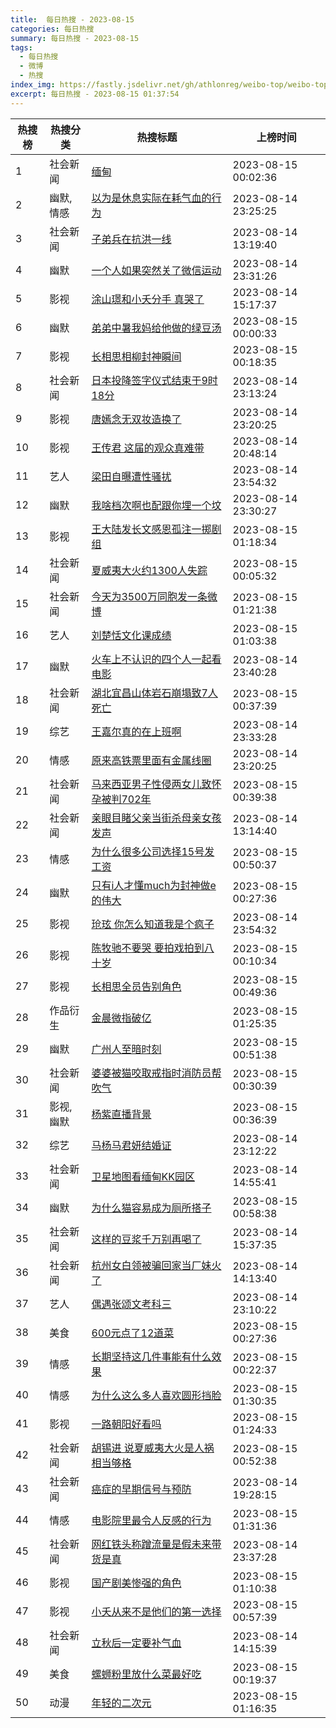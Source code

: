 ```yaml
---
title:  每日热搜 - 2023-08-15
categories: 每日热搜
summary: 每日热搜 - 2023-08-15
tags:
  - 每日热搜
  - 微博
  - 热搜
index_img: https://fastly.jsdelivr.net/gh/athlonreg/weibo-top/weibo-top.jpeg
excerpt: 每日热搜 - 2023-08-15 01:37:54
---
```


| 热搜榜 | 热搜分类 | 热搜标题 | 上榜时间 |
| --- | --- | --- | --- |
| 1 | 社会新闻 | [缅甸](https://s.weibo.com/weibo%3Fq%3D%2523%E7%BC%85%E7%94%B8%2523) | 2023-08-15 00:02:36 | 
| 2 | 幽默,情感 | [以为是休息实际在耗气血的行为](https://s.weibo.com/weibo%3Fq%3D%2523%E4%BB%A5%E4%B8%BA%E6%98%AF%E4%BC%91%E6%81%AF%E5%AE%9E%E9%99%85%E5%9C%A8%E8%80%97%E6%B0%94%E8%A1%80%E7%9A%84%E8%A1%8C%E4%B8%BA%2523) | 2023-08-14 23:25:25 | 
| 3 | 社会新闻 | [子弟兵在抗洪一线](https://s.weibo.com/weibo%3Fq%3D%2523%E5%AD%90%E5%BC%9F%E5%85%B5%E5%9C%A8%E6%8A%97%E6%B4%AA%E4%B8%80%E7%BA%BF%2523) | 2023-08-14 13:19:40 | 
| 4 | 幽默 | [一个人如果突然关了微信运动](https://s.weibo.com/weibo%3Fq%3D%2523%E4%B8%80%E4%B8%AA%E4%BA%BA%E5%A6%82%E6%9E%9C%E7%AA%81%E7%84%B6%E5%85%B3%E4%BA%86%E5%BE%AE%E4%BF%A1%E8%BF%90%E5%8A%A8%2523) | 2023-08-14 23:31:26 | 
| 5 | 影视 | [涂山璟和小夭分手 真哭了](https://s.weibo.com/weibo%3Fq%3D%2523%E6%B6%82%E5%B1%B1%E7%92%9F%E5%92%8C%E5%B0%8F%E5%A4%AD%E5%88%86%E6%89%8B%20%E7%9C%9F%E5%93%AD%E4%BA%86%2523) | 2023-08-14 15:17:37 | 
| 6 | 幽默 | [弟弟中暑我妈给他做的绿豆汤](https://s.weibo.com/weibo%3Fq%3D%2523%E5%BC%9F%E5%BC%9F%E4%B8%AD%E6%9A%91%E6%88%91%E5%A6%88%E7%BB%99%E4%BB%96%E5%81%9A%E7%9A%84%E7%BB%BF%E8%B1%86%E6%B1%A4%2523) | 2023-08-15 00:00:33 | 
| 7 | 影视 | [长相思相柳封神瞬间](https://s.weibo.com/weibo%3Fq%3D%2523%E9%95%BF%E7%9B%B8%E6%80%9D%E7%9B%B8%E6%9F%B3%E5%B0%81%E7%A5%9E%E7%9E%AC%E9%97%B4%2523) | 2023-08-15 00:18:35 | 
| 8 | 社会新闻 | [日本投降签字仪式结束于9时18分](https://s.weibo.com/weibo%3Fq%3D%2523%E6%97%A5%E6%9C%AC%E6%8A%95%E9%99%8D%E7%AD%BE%E5%AD%97%E4%BB%AA%E5%BC%8F%E7%BB%93%E6%9D%9F%E4%BA%8E9%E6%97%B618%E5%88%86%2523) | 2023-08-14 23:13:24 | 
| 9 | 影视 | [唐嫣念无双妆造换了](https://s.weibo.com/weibo%3Fq%3D%2523%E5%94%90%E5%AB%A3%E5%BF%B5%E6%97%A0%E5%8F%8C%E5%A6%86%E9%80%A0%E6%8D%A2%E4%BA%86%2523) | 2023-08-14 23:20:25 | 
| 10 | 影视 | [王传君 这届的观众真难带](https://s.weibo.com/weibo%3Fq%3D%2523%E7%8E%8B%E4%BC%A0%E5%90%9B%20%E8%BF%99%E5%B1%8A%E7%9A%84%E8%A7%82%E4%BC%97%E7%9C%9F%E9%9A%BE%E5%B8%A6%2523) | 2023-08-14 20:48:14 | 
| 11 | 艺人 | [梁田自曝遭性骚扰](https://s.weibo.com/weibo%3Fq%3D%2523%E6%A2%81%E7%94%B0%E8%87%AA%E6%9B%9D%E9%81%AD%E6%80%A7%E9%AA%9A%E6%89%B0%2523) | 2023-08-14 23:54:32 | 
| 12 | 幽默 | [我啥档次啊也配跟你埋一个坟](https://s.weibo.com/weibo%3Fq%3D%2523%E6%88%91%E5%95%A5%E6%A1%A3%E6%AC%A1%E5%95%8A%E4%B9%9F%E9%85%8D%E8%B7%9F%E4%BD%A0%E5%9F%8B%E4%B8%80%E4%B8%AA%E5%9D%9F%2523) | 2023-08-14 23:30:27 | 
| 13 | 影视 | [王大陆发长文感恩孤注一掷剧组](https://s.weibo.com/weibo%3Fq%3D%2523%E7%8E%8B%E5%A4%A7%E9%99%86%E5%8F%91%E9%95%BF%E6%96%87%E6%84%9F%E6%81%A9%E5%AD%A4%E6%B3%A8%E4%B8%80%E6%8E%B7%E5%89%A7%E7%BB%84%2523) | 2023-08-15 01:18:34 | 
| 14 | 社会新闻 | [夏威夷大火约1300人失踪](https://s.weibo.com/weibo%3Fq%3D%2523%E5%A4%8F%E5%A8%81%E5%A4%B7%E5%A4%A7%E7%81%AB%E7%BA%A61300%E4%BA%BA%E5%A4%B1%E8%B8%AA%2523) | 2023-08-15 00:05:32 | 
| 15 | 社会新闻 | [今天为3500万同胞发一条微博](https://s.weibo.com/weibo%3Fq%3D%2523%E4%BB%8A%E5%A4%A9%E4%B8%BA3500%E4%B8%87%E5%90%8C%E8%83%9E%E5%8F%91%E4%B8%80%E6%9D%A1%E5%BE%AE%E5%8D%9A%2523) | 2023-08-15 01:21:38 | 
| 16 | 艺人 | [刘楚恬文化课成绩](https://s.weibo.com/weibo%3Fq%3D%2523%E5%88%98%E6%A5%9A%E6%81%AC%E6%96%87%E5%8C%96%E8%AF%BE%E6%88%90%E7%BB%A9%2523) | 2023-08-15 01:03:38 | 
| 17 | 幽默 | [火车上不认识的四个人一起看电影](https://s.weibo.com/weibo%3Fq%3D%2523%E7%81%AB%E8%BD%A6%E4%B8%8A%E4%B8%8D%E8%AE%A4%E8%AF%86%E7%9A%84%E5%9B%9B%E4%B8%AA%E4%BA%BA%E4%B8%80%E8%B5%B7%E7%9C%8B%E7%94%B5%E5%BD%B1%2523) | 2023-08-14 23:40:28 | 
| 18 | 社会新闻 | [湖北宜昌山体岩石崩塌致7人死亡](https://s.weibo.com/weibo%3Fq%3D%2523%E6%B9%96%E5%8C%97%E5%AE%9C%E6%98%8C%E5%B1%B1%E4%BD%93%E5%B2%A9%E7%9F%B3%E5%B4%A9%E5%A1%8C%E8%87%B47%E4%BA%BA%E6%AD%BB%E4%BA%A1%2523) | 2023-08-15 00:37:39 | 
| 19 | 综艺 | [王嘉尔真的在上班啊](https://s.weibo.com/weibo%3Fq%3D%2523%E7%8E%8B%E5%98%89%E5%B0%94%E7%9C%9F%E7%9A%84%E5%9C%A8%E4%B8%8A%E7%8F%AD%E5%95%8A%2523) | 2023-08-14 23:33:28 | 
| 20 | 情感 | [原来高铁票里面有金属线圈](https://s.weibo.com/weibo%3Fq%3D%2523%E5%8E%9F%E6%9D%A5%E9%AB%98%E9%93%81%E7%A5%A8%E9%87%8C%E9%9D%A2%E6%9C%89%E9%87%91%E5%B1%9E%E7%BA%BF%E5%9C%88%2523) | 2023-08-14 23:20:25 | 
| 21 | 社会新闻 | [马来西亚男子性侵两女儿致怀孕被判702年](https://s.weibo.com/weibo%3Fq%3D%2523%E9%A9%AC%E6%9D%A5%E8%A5%BF%E4%BA%9A%E7%94%B7%E5%AD%90%E6%80%A7%E4%BE%B5%E4%B8%A4%E5%A5%B3%E5%84%BF%E8%87%B4%E6%80%80%E5%AD%95%E8%A2%AB%E5%88%A4702%E5%B9%B4%2523) | 2023-08-15 00:39:38 | 
| 22 | 社会新闻 | [亲眼目睹父亲当街杀母亲女孩发声](https://s.weibo.com/weibo%3Fq%3D%2523%E4%BA%B2%E7%9C%BC%E7%9B%AE%E7%9D%B9%E7%88%B6%E4%BA%B2%E5%BD%93%E8%A1%97%E6%9D%80%E6%AF%8D%E4%BA%B2%E5%A5%B3%E5%AD%A9%E5%8F%91%E5%A3%B0%2523) | 2023-08-14 13:14:40 | 
| 23 | 情感 | [为什么很多公司选择15号发工资](https://s.weibo.com/weibo%3Fq%3D%2523%E4%B8%BA%E4%BB%80%E4%B9%88%E5%BE%88%E5%A4%9A%E5%85%AC%E5%8F%B8%E9%80%89%E6%8B%A915%E5%8F%B7%E5%8F%91%E5%B7%A5%E8%B5%84%2523) | 2023-08-15 00:50:37 | 
| 24 | 幽默 | [只有i人才懂much为封神做e的伟大](https://s.weibo.com/weibo%3Fq%3D%2523%E5%8F%AA%E6%9C%89i%E4%BA%BA%E6%89%8D%E6%87%82much%E4%B8%BA%E5%B0%81%E7%A5%9E%E5%81%9Ae%E7%9A%84%E4%BC%9F%E5%A4%A7%2523) | 2023-08-15 00:27:36 | 
| 25 | 影视 | [玱玹 你怎么知道我是个疯子](https://s.weibo.com/weibo%3Fq%3D%2523%E7%8E%B1%E7%8E%B9%20%E4%BD%A0%E6%80%8E%E4%B9%88%E7%9F%A5%E9%81%93%E6%88%91%E6%98%AF%E4%B8%AA%E7%96%AF%E5%AD%90%2523) | 2023-08-14 23:54:32 | 
| 26 | 影视 | [陈牧驰不要哭 要拍戏拍到八十岁](https://s.weibo.com/weibo%3Fq%3D%2523%E9%99%88%E7%89%A7%E9%A9%B0%E4%B8%8D%E8%A6%81%E5%93%AD%20%E8%A6%81%E6%8B%8D%E6%88%8F%E6%8B%8D%E5%88%B0%E5%85%AB%E5%8D%81%E5%B2%81%2523) | 2023-08-15 00:10:34 | 
| 27 | 影视 | [长相思全员告别角色](https://s.weibo.com/weibo%3Fq%3D%2523%E9%95%BF%E7%9B%B8%E6%80%9D%E5%85%A8%E5%91%98%E5%91%8A%E5%88%AB%E8%A7%92%E8%89%B2%2523) | 2023-08-15 00:49:36 | 
| 28 | 作品衍生 | [金晨微指破亿](https://s.weibo.com/weibo%3Fq%3D%2523%E9%87%91%E6%99%A8%E5%BE%AE%E6%8C%87%E7%A0%B4%E4%BA%BF%2523) | 2023-08-15 01:25:35 | 
| 29 | 幽默 | [广州人至暗时刻](https://s.weibo.com/weibo%3Fq%3D%2523%E5%B9%BF%E5%B7%9E%E4%BA%BA%E8%87%B3%E6%9A%97%E6%97%B6%E5%88%BB%2523) | 2023-08-15 00:51:38 | 
| 30 | 社会新闻 | [婆婆被猫咬取戒指时消防员帮吹气](https://s.weibo.com/weibo%3Fq%3D%2523%E5%A9%86%E5%A9%86%E8%A2%AB%E7%8C%AB%E5%92%AC%E5%8F%96%E6%88%92%E6%8C%87%E6%97%B6%E6%B6%88%E9%98%B2%E5%91%98%E5%B8%AE%E5%90%B9%E6%B0%94%2523) | 2023-08-15 00:30:39 | 
| 31 | 影视,幽默 | [杨紫直播背景](https://s.weibo.com/weibo%3Fq%3D%2523%E6%9D%A8%E7%B4%AB%E7%9B%B4%E6%92%AD%E8%83%8C%E6%99%AF%2523) | 2023-08-15 00:36:39 | 
| 32 | 综艺 | [马杨马君妍结婚证](https://s.weibo.com/weibo%3Fq%3D%2523%E9%A9%AC%E6%9D%A8%E9%A9%AC%E5%90%9B%E5%A6%8D%E7%BB%93%E5%A9%9A%E8%AF%81%2523) | 2023-08-14 23:12:22 | 
| 33 | 社会新闻 | [卫星地图看缅甸KK园区](https://s.weibo.com/weibo%3Fq%3D%2523%E5%8D%AB%E6%98%9F%E5%9C%B0%E5%9B%BE%E7%9C%8B%E7%BC%85%E7%94%B8KK%E5%9B%AD%E5%8C%BA%2523) | 2023-08-14 14:55:41 | 
| 34 | 幽默 | [为什么猫容易成为厕所搭子](https://s.weibo.com/weibo%3Fq%3D%2523%E4%B8%BA%E4%BB%80%E4%B9%88%E7%8C%AB%E5%AE%B9%E6%98%93%E6%88%90%E4%B8%BA%E5%8E%95%E6%89%80%E6%90%AD%E5%AD%90%2523) | 2023-08-15 00:58:38 | 
| 35 | 社会新闻 | [这样的豆浆千万别再喝了](https://s.weibo.com/weibo%3Fq%3D%2523%E8%BF%99%E6%A0%B7%E7%9A%84%E8%B1%86%E6%B5%86%E5%8D%83%E4%B8%87%E5%88%AB%E5%86%8D%E5%96%9D%E4%BA%86%2523) | 2023-08-14 15:37:35 | 
| 36 | 社会新闻 | [杭州女白领被骗回家当厂妹火了](https://s.weibo.com/weibo%3Fq%3D%2523%E6%9D%AD%E5%B7%9E%E5%A5%B3%E7%99%BD%E9%A2%86%E8%A2%AB%E9%AA%97%E5%9B%9E%E5%AE%B6%E5%BD%93%E5%8E%82%E5%A6%B9%E7%81%AB%E4%BA%86%2523) | 2023-08-14 14:13:40 | 
| 37 | 艺人 | [偶遇张颂文考科三](https://s.weibo.com/weibo%3Fq%3D%2523%E5%81%B6%E9%81%87%E5%BC%A0%E9%A2%82%E6%96%87%E8%80%83%E7%A7%91%E4%B8%89%2523) | 2023-08-14 23:10:22 | 
| 38 | 美食 | [600元点了12道菜](https://s.weibo.com/weibo%3Fq%3D%2523600%E5%85%83%E7%82%B9%E4%BA%8612%E9%81%93%E8%8F%9C%2523) | 2023-08-15 00:27:36 | 
| 39 | 情感 | [长期坚持这几件事能有什么效果](https://s.weibo.com/weibo%3Fq%3D%2523%E9%95%BF%E6%9C%9F%E5%9D%9A%E6%8C%81%E8%BF%99%E5%87%A0%E4%BB%B6%E4%BA%8B%E8%83%BD%E6%9C%89%E4%BB%80%E4%B9%88%E6%95%88%E6%9E%9C%2523) | 2023-08-15 00:22:37 | 
| 40 | 情感 | [为什么这么多人喜欢圆形挡脸](https://s.weibo.com/weibo%3Fq%3D%2523%E4%B8%BA%E4%BB%80%E4%B9%88%E8%BF%99%E4%B9%88%E5%A4%9A%E4%BA%BA%E5%96%9C%E6%AC%A2%E5%9C%86%E5%BD%A2%E6%8C%A1%E8%84%B8%2523) | 2023-08-15 01:30:35 | 
| 41 | 影视 | [一路朝阳好看吗](https://s.weibo.com/weibo%3Fq%3D%2523%E4%B8%80%E8%B7%AF%E6%9C%9D%E9%98%B3%E5%A5%BD%E7%9C%8B%E5%90%97%2523) | 2023-08-15 01:24:33 | 
| 42 | 社会新闻 | [胡锡进 说夏威夷大火是人祸相当够格](https://s.weibo.com/weibo%3Fq%3D%2523%E8%83%A1%E9%94%A1%E8%BF%9B%20%E8%AF%B4%E5%A4%8F%E5%A8%81%E5%A4%B7%E5%A4%A7%E7%81%AB%E6%98%AF%E4%BA%BA%E7%A5%B8%E7%9B%B8%E5%BD%93%E5%A4%9F%E6%A0%BC%2523) | 2023-08-15 00:52:38 | 
| 43 | 社会新闻 | [癌症的早期信号与预防](https://s.weibo.com/weibo%3Fq%3D%2523%E7%99%8C%E7%97%87%E7%9A%84%E6%97%A9%E6%9C%9F%E4%BF%A1%E5%8F%B7%E4%B8%8E%E9%A2%84%E9%98%B2%2523) | 2023-08-14 19:28:15 | 
| 44 | 情感 | [电影院里最令人反感的行为](https://s.weibo.com/weibo%3Fq%3D%2523%E7%94%B5%E5%BD%B1%E9%99%A2%E9%87%8C%E6%9C%80%E4%BB%A4%E4%BA%BA%E5%8F%8D%E6%84%9F%E7%9A%84%E8%A1%8C%E4%B8%BA%2523) | 2023-08-15 01:31:36 | 
| 45 | 社会新闻 | [网红铁头称蹭流量是假未来带货是真](https://s.weibo.com/weibo%3Fq%3D%2523%E7%BD%91%E7%BA%A2%E9%93%81%E5%A4%B4%E7%A7%B0%E8%B9%AD%E6%B5%81%E9%87%8F%E6%98%AF%E5%81%87%E6%9C%AA%E6%9D%A5%E5%B8%A6%E8%B4%A7%E6%98%AF%E7%9C%9F%2523) | 2023-08-14 23:37:28 | 
| 46 | 影视 | [国产剧美惨强的角色](https://s.weibo.com/weibo%3Fq%3D%2523%E5%9B%BD%E4%BA%A7%E5%89%A7%E7%BE%8E%E6%83%A8%E5%BC%BA%E7%9A%84%E8%A7%92%E8%89%B2%2523) | 2023-08-15 01:10:38 | 
| 47 | 影视 | [小夭从来不是他们的第一选择](https://s.weibo.com/weibo%3Fq%3D%2523%E5%B0%8F%E5%A4%AD%E4%BB%8E%E6%9D%A5%E4%B8%8D%E6%98%AF%E4%BB%96%E4%BB%AC%E7%9A%84%E7%AC%AC%E4%B8%80%E9%80%89%E6%8B%A9%2523) | 2023-08-15 00:57:39 | 
| 48 | 社会新闻 | [立秋后一定要补气血](https://s.weibo.com/weibo%3Fq%3D%2523%E7%AB%8B%E7%A7%8B%E5%90%8E%E4%B8%80%E5%AE%9A%E8%A6%81%E8%A1%A5%E6%B0%94%E8%A1%80%2523) | 2023-08-14 14:15:39 | 
| 49 | 美食 | [螺蛳粉里放什么菜最好吃](https://s.weibo.com/weibo%3Fq%3D%2523%E8%9E%BA%E8%9B%B3%E7%B2%89%E9%87%8C%E6%94%BE%E4%BB%80%E4%B9%88%E8%8F%9C%E6%9C%80%E5%A5%BD%E5%90%83%2523) | 2023-08-15 00:19:37 | 
| 50 | 动漫 | [年轻的二次元](https://s.weibo.com/weibo%3Fq%3D%2523%E5%B9%B4%E8%BD%BB%E7%9A%84%E4%BA%8C%E6%AC%A1%E5%85%83%2523) | 2023-08-15 01:16:35 | 
